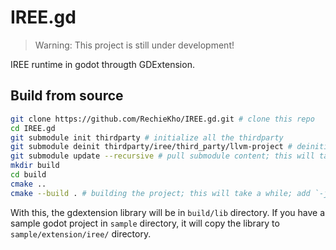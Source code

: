# IREE.gd

> Warning: This project is still under development!

IREE runtime in godot througth GDExtension.

## Build from source
```sh
git clone https://github.com/RechieKho/IREE.gd.git # clone this repo
cd IREE.gd
git submodule init thirdparty # initialize all the thirdparty
git submodule deinit thirdparty/iree/third_party/llvm-project # deinitialize llvm; we are not compiling the compiler
git submodule update --recursive # pull submodule content; this will take a while
mkdir build
cd build
cmake ..
cmake --build . # building the project; this will take a while; add `-j` flag to make it faster
```

With this, the gdextension library will be in `build/lib` directory.
If you have a sample godot project in `sample` directory, it will copy the library to `sample/extension/iree/` directory.